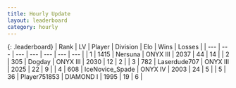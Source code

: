 ```yaml
---
title: Hourly Update
layout: leaderboard
category: hourly
---
```


{: .leaderboard}
| Rank | LV | Player | Division | Elo | Wins | Losses |
| --- | --- | --- | --- | --- | --- | --- |
| <span data-change="0">1</span> | 1415 | <span title="ID: 359097">Nersuna</span> | ONYX III | <span data-change="0">2037</span> | <span data-change="0">44</span> | <span data-change="0">14</span> |
| <span data-change="0">2</span> | 305 | <span title="ID: 649259">Dogday</span> | ONYX III | <span data-change="0">2030</span> | <span data-change="0">12</span> | <span data-change="0">2</span> |
| <span data-change="0">3</span> | 782 | <span title="ID: 372321">Laserdude707</span> | ONYX III | <span data-change="0">2025</span> | <span data-change="0">22</span> | <span data-change="0">9</span> |
| <span data-change="1">4</span> | 608 | <span title="ID: 597289">IceNovice_Spade</span> | ONYX IV | <span data-change="29">2003</span> | <span data-change="3">24</span> | <span data-change="0">5</span> |
| <span data-change="4">5</span> | 36 | <span title="ID: 751853">Player751853</span> | DIAMOND I | <span data-change="64">1995</span> | <span data-change="5">19</span> | <span data-change="0">6</span> |